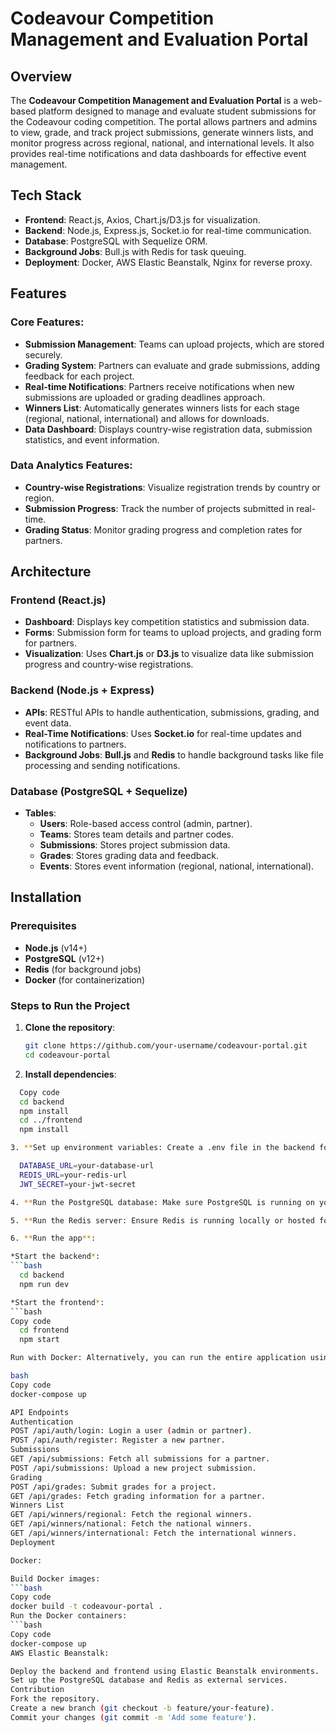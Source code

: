 # Codeavour Competition Management and Evaluation Portal

## Overview

The **Codeavour Competition Management and Evaluation Portal** is a web-based platform designed to manage and evaluate student submissions for the Codeavour coding competition. The portal allows partners and admins to view, grade, and track project submissions, generate winners lists, and monitor progress across regional, national, and international levels. It also provides real-time notifications and data dashboards for effective event management.

## Tech Stack

- **Frontend**: React.js, Axios, Chart.js/D3.js for visualization.
- **Backend**: Node.js, Express.js, Socket.io for real-time communication.
- **Database**: PostgreSQL with Sequelize ORM.
- **Background Jobs**: Bull.js with Redis for task queuing.
- **Deployment**: Docker, AWS Elastic Beanstalk, Nginx for reverse proxy.

## Features

### Core Features:
- **Submission Management**: Teams can upload projects, which are stored securely.
- **Grading System**: Partners can evaluate and grade submissions, adding feedback for each project.
- **Real-time Notifications**: Partners receive notifications when new submissions are uploaded or grading deadlines approach.
- **Winners List**: Automatically generates winners lists for each stage (regional, national, international) and allows for downloads.
- **Data Dashboard**: Displays country-wise registration data, submission statistics, and event information.
  
### Data Analytics Features:
- **Country-wise Registrations**: Visualize registration trends by country or region.
- **Submission Progress**: Track the number of projects submitted in real-time.
- **Grading Status**: Monitor grading progress and completion rates for partners.

## Architecture

### Frontend (React.js)
- **Dashboard**: Displays key competition statistics and submission data.
- **Forms**: Submission form for teams to upload projects, and grading form for partners.
- **Visualization**: Uses **Chart.js** or **D3.js** to visualize data like submission progress and country-wise registrations.

### Backend (Node.js + Express)
- **APIs**: RESTful APIs to handle authentication, submissions, grading, and event data.
- **Real-Time Notifications**: Uses **Socket.io** for real-time updates and notifications to partners.
- **Background Jobs**: **Bull.js** and **Redis** to handle background tasks like file processing and sending notifications.

### Database (PostgreSQL + Sequelize)
- **Tables**:
  - **Users**: Role-based access control (admin, partner).
  - **Teams**: Stores team details and partner codes.
  - **Submissions**: Stores project submission data.
  - **Grades**: Stores grading data and feedback.
  - **Events**: Stores event information (regional, national, international).

## Installation

### Prerequisites
- **Node.js** (v14+)
- **PostgreSQL** (v12+)
- **Redis** (for background jobs)
- **Docker** (for containerization)

### Steps to Run the Project

1. **Clone the repository**:
   ```bash
   git clone https://github.com/your-username/codeavour-portal.git
   cd codeavour-portal

2. **Install dependencies**:

```bash
  Copy code
  cd backend
  npm install
  cd ../frontend
  npm install

3. **Set up environment variables: Create a .env file in the backend folder**:

  DATABASE_URL=your-database-url
  REDIS_URL=your-redis-url
  JWT_SECRET=your-jwt-secret

4. **Run the PostgreSQL database: Make sure PostgreSQL is running on your local machine or use a hosted version.**

5. **Run the Redis server: Ensure Redis is running locally or hosted for background jobs.**

6. **Run the app**:

*Start the backend*:
```bash
  cd backend
  npm run dev

*Start the frontend*:
```bash
Copy code
  cd frontend
  npm start

Run with Docker: Alternatively, you can run the entire application using Docker:

bash
Copy code
docker-compose up

API Endpoints
Authentication
POST /api/auth/login: Login a user (admin or partner).
POST /api/auth/register: Register a new partner.
Submissions
GET /api/submissions: Fetch all submissions for a partner.
POST /api/submissions: Upload a new project submission.
Grading
POST /api/grades: Submit grades for a project.
GET /api/grades: Fetch grading information for a partner.
Winners List
GET /api/winners/regional: Fetch the regional winners.
GET /api/winners/national: Fetch the national winners.
GET /api/winners/international: Fetch the international winners.
Deployment

Docker:

Build Docker images:
```bash
Copy code
docker build -t codeavour-portal .
Run the Docker containers:
```bash
Copy code
docker-compose up
AWS Elastic Beanstalk:

Deploy the backend and frontend using Elastic Beanstalk environments.
Set up the PostgreSQL database and Redis as external services.
Contribution
Fork the repository.
Create a new branch (git checkout -b feature/your-feature).
Commit your changes (git commit -m 'Add some feature').
